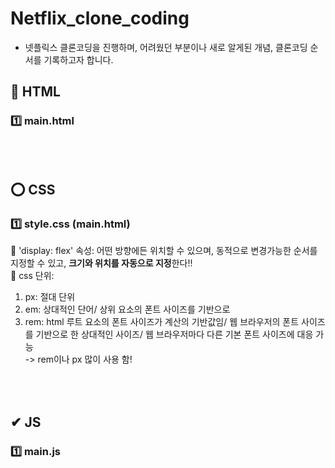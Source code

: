 # Netflix_clone_coding
* 넷플릭스 클론코딩을 진행하며, 어려웠던 부분이나 새로 알게된 개념, 클론코딩 순서를 기록하고자 합니다. <br>

## 👑 HTML
### 1️⃣ main.html



## <br><br>⭕ CSS
### 1️⃣ style.css (main.html)
🔶 'display: flex' 속성: 어떤 방향에든 위치할 수 있으며, 동적으로 변경가능한 순서를 지정할 수 있고, <b>크기와 위치를 자동으로 지정</b>한다!! <br>
🔶 css 단위: <br>
1. px: 절대 단위<br>
2. em: 상대적인 단어/ 상위 요소의 폰트 사이즈를 기반으로<br>
3. rem: html 루트 요소의 폰트 사이즈가 계산의 기반값임/ 웹 브라우저의 폰트 사이즈를 기반으로 한 상대적인 사이즈/ 웹 브라우저마다 다른 기본 폰트 사이즈에 대응 가능<br>
-> rem이나 px 많이 사용 함!


## <br><br>✔ JS
### 1️⃣ main.js 
